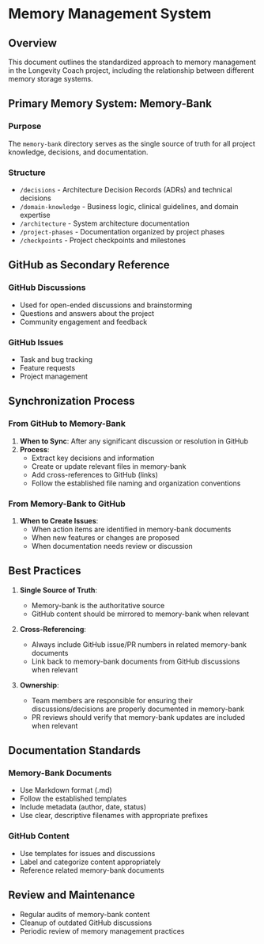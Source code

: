 # Memory Management System

## Overview
This document outlines the standardized approach to memory management in the Longevity Coach project, including the relationship between different memory storage systems.

## Primary Memory System: Memory-Bank

### Purpose
The `memory-bank` directory serves as the single source of truth for all project knowledge, decisions, and documentation.

### Structure
- `/decisions` - Architecture Decision Records (ADRs) and technical decisions
- `/domain-knowledge` - Business logic, clinical guidelines, and domain expertise
- `/architecture` - System architecture documentation
- `/project-phases` - Documentation organized by project phases
- `/checkpoints` - Project checkpoints and milestones

## GitHub as Secondary Reference

### GitHub Discussions
- Used for open-ended discussions and brainstorming
- Questions and answers about the project
- Community engagement and feedback

### GitHub Issues
- Task and bug tracking
- Feature requests
- Project management

## Synchronization Process

### From GitHub to Memory-Bank
1. **When to Sync**: After any significant discussion or resolution in GitHub
2. **Process**:
   - Extract key decisions and information
   - Create or update relevant files in memory-bank
   - Add cross-references to GitHub (links)
   - Follow the established file naming and organization conventions

### From Memory-Bank to GitHub
1. **When to Create Issues**:
   - When action items are identified in memory-bank documents
   - When new features or changes are proposed
   - When documentation needs review or discussion

## Best Practices

1. **Single Source of Truth**:
   - Memory-bank is the authoritative source
   - GitHub content should be mirrored to memory-bank when relevant

2. **Cross-Referencing**:
   - Always include GitHub issue/PR numbers in related memory-bank documents
   - Link back to memory-bank documents from GitHub discussions when relevant

3. **Ownership**:
   - Team members are responsible for ensuring their discussions/decisions are properly documented in memory-bank
   - PR reviews should verify that memory-bank updates are included when relevant

## Documentation Standards

### Memory-Bank Documents
- Use Markdown format (.md)
- Follow the established templates
- Include metadata (author, date, status)
- Use clear, descriptive filenames with appropriate prefixes

### GitHub Content
- Use templates for issues and discussions
- Label and categorize content appropriately
- Reference related memory-bank documents

## Review and Maintenance

- Regular audits of memory-bank content
- Cleanup of outdated GitHub discussions
- Periodic review of memory management practices
